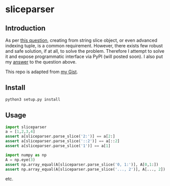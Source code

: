 sliceparser
===========


Introduction
------------

As per [this question](https://stackoverflow.com/q/680826/7881370), creating from string slice object, or even advanced indexing tuple, is a common requirement.
However, there exists few robust and safe solution, if at all, to solve the problem.
Therefore I attempt to solve it and expose programmatic interface via PyPI (will posted soon).
I also put my [answer](https://stackoverflow.com/a/57574429/7881370) to the question above.

This repo is adapted from [my Gist](https://gist.github.com/kkew3/d1eed0984a3a44087c700215e99eefd2).


Install
-------

```bash
python3 setup.py install
```


Usage
-----

```python
import sliceparser
a = [1,2,3,4]
assert a[sliceparser.parse_slice('2:')] == a[2:]
assert a[sliceparser.parse_slice('::2')] == a[::2]
assert a[sliceparser.parse_slice('1')] == a[1]

import numpy as np
A = np.eye(3)
assert np.array_equal(A[sliceparser.parse_slice('0, 1:')], A[0,1:])
assert np.array_equal(A[sliceparser.parse_slice('..., 2')], A[..., 2])
```

etc.

